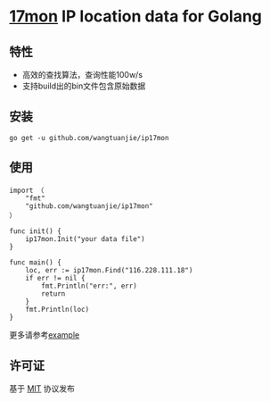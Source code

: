[17mon](http://http://www.ipip.net/) IP location data for Golang
===

## 特性
* 高效的查找算法，查询性能100w/s
* 支持build出的bin文件包含原始数据

## 安装

	go get -u github.com/wangtuanjie/ip17mon


## 使用
	import （
		"fmt"
		"github.com/wangtuanjie/ip17mon"
	）

	func init() {
		ip17mon.Init("your data file")
	}

	func main() {
		loc, err := ip17mon.Find("116.228.111.18")
		if err != nil {
			fmt.Println("err:", err)
			return
		}
		fmt.Println(loc)
	}

更多请参考[example](https://github.com/wangtuanjie/ip17mon/tree/master/example/qip)



## 许可证

基于 [MIT](https://github.com/wangtuanjie/ip17mon/blob/master/LICENSE) 协议发布

